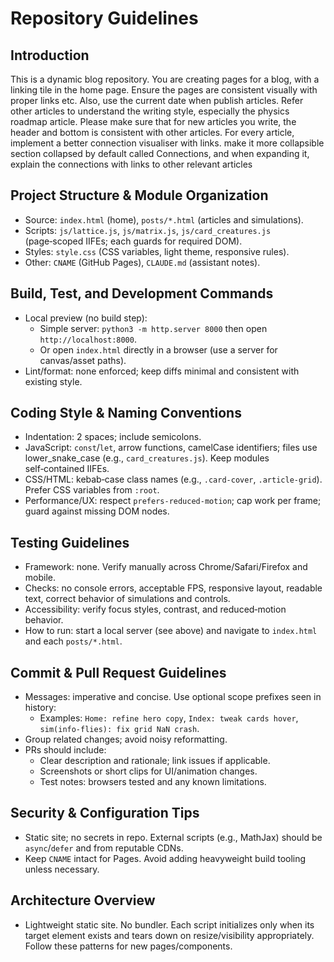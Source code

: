 # Repository Guidelines


## Introduction

This is a dynamic blog repository. You are creating pages for a blog, with a linking tile in the home page. Ensure the pages are consistent visually with proper links etc. Also, use the current date when publish articles. Refer other articles to understand the writing style, especially the physics roadmap article. Please make sure that for new articles you write, the header and bottom is consistent with other articles. For every article, implement a better connection visualiser with links. make it more collapsible section collapsed by default called Connections, and when expanding it, explain the connections with links to other relevant articles

## Project Structure & Module Organization
- Source: `index.html` (home), `posts/*.html` (articles and simulations).
- Scripts: `js/lattice.js`, `js/matrix.js`, `js/card_creatures.js` (page‑scoped IIFEs; each guards for required DOM).
- Styles: `style.css` (CSS variables, light theme, responsive rules).
- Other: `CNAME` (GitHub Pages), `CLAUDE.md` (assistant notes).

## Build, Test, and Development Commands
- Local preview (no build step):
  - Simple server: `python3 -m http.server 8000` then open `http://localhost:8000`.
  - Or open `index.html` directly in a browser (use a server for canvas/asset paths).
- Lint/format: none enforced; keep diffs minimal and consistent with existing style.

## Coding Style & Naming Conventions
- Indentation: 2 spaces; include semicolons.
- JavaScript: `const`/`let`, arrow functions, camelCase identifiers; files use lower_snake_case (e.g., `card_creatures.js`). Keep modules self‑contained IIFEs.
- CSS/HTML: kebab‑case class names (e.g., `.card-cover`, `.article-grid`). Prefer CSS variables from `:root`.
- Performance/UX: respect `prefers-reduced-motion`; cap work per frame; guard against missing DOM nodes.

## Testing Guidelines
- Framework: none. Verify manually across Chrome/Safari/Firefox and mobile.
- Checks: no console errors, acceptable FPS, responsive layout, readable text, correct behavior of simulations and controls.
- Accessibility: verify focus styles, contrast, and reduced‑motion behavior.
- How to run: start a local server (see above) and navigate to `index.html` and each `posts/*.html`.

## Commit & Pull Request Guidelines
- Messages: imperative and concise. Use optional scope prefixes seen in history:
  - Examples: `Home: refine hero copy`, `Index: tweak cards hover`, `sim(info-flies): fix grid NaN crash`.
- Group related changes; avoid noisy reformatting.
- PRs should include:
  - Clear description and rationale; link issues if applicable.
  - Screenshots or short clips for UI/animation changes.
  - Test notes: browsers tested and any known limitations.

## Security & Configuration Tips
- Static site; no secrets in repo. External scripts (e.g., MathJax) should be `async`/`defer` and from reputable CDNs.
- Keep `CNAME` intact for Pages. Avoid adding heavyweight build tooling unless necessary.

## Architecture Overview
- Lightweight static site. No bundler. Each script initializes only when its target element exists and tears down on resize/visibility appropriately. Follow these patterns for new pages/components.

